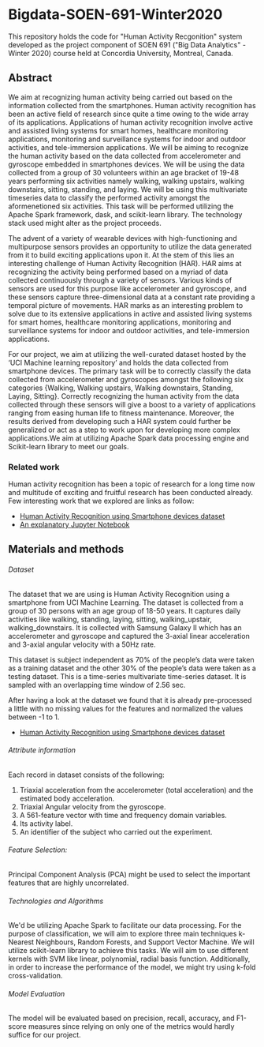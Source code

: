# Bigdata-SOEN-691-Winter2020
This repository holds the code for "Human Activity Recgonition" system developed as the project component of SOEN 691 ("Big Data Analytics" - Winter 2020) course held at Concordia University, Montreal, Canada.

## Abstract
We aim at recognizing human activity being carried out based on the information collected from the smartphones. Human activity recognition has been an active field of research since quite a time owing to the wide array of its applications. Applications of human activity recognition involve active and assisted living systems for smart homes, healthcare monitoring applications, monitoring and surveillance systems for indoor and outdoor activities, and tele-immersion applications. We will be aiming to recognize the human activity based on the data collected from accelerometer and gyroscope embedded in smartphones devices. We will be using the data collected from a group of 30 volunteers within an age bracket of 19-48 years performing six activities namely walking, walking upstairs, walking downstairs, sitting, standing, and laying. We will be using this multivariate timeseries data to classify the performed activity amongst the aformenetioned six activities. This task will be performed utilizing the Apache Spark framework, dask, and scikit-learn library. The technology stack used might alter as the project proceeds.

The advent of a variety of wearable devices with high-functioning and multipurpose sensors provides an opportunity to utilize the data generated from it to build exciting applications upon it. At the stem of this lies an interesting challenge of Human Activity Recognition (HAR). HAR aims at recognizing the activity being performed based on a myriad of data collected continuously through a variety of sensors. Various kinds of sensors are used for this purpose like accelerometer and gyroscope, and these sensors capture three-dimensional data at a constant rate providing a temporal picture of movements. HAR marks as an interesting problem to solve due to its extensive applications in active and assisted living systems for smart homes, healthcare monitoring applications, monitoring and surveillance systems for indoor and outdoor activities, and tele-immersion applications.

For our project, we aim at utilizing the well-curated dataset hosted by the ‘UCI Machine learning repository’ and holds the data collected from smartphone devices. The primary task will be to correctly classify the data collected from accelerometer and gyroscopes amongst the following six categories {Walking, Walking upstairs, Walking downstairs, Standing, Laying, Sitting}. Correctly recognizing the human activity from the data collected through these sensors will give a boost to a variety of applications ranging from easing human life to fitness maintenance. Moreover, the results derived from developing such a HAR system could further be generalized or act as a step to work upon for developing more complex applications.We aim at utilizing Apache Spark data processing engine and Scikit-learn library to meet our goals.

### Related work
Human activity recognition has been a topic of research for a long time now and multitude of exciting and fruitful research has been conducted already. Few interesting work that we explored are links as follow:

- [Human Activity Recognition using Smartphone devices dataset](http://cs229.stanford.edu/proj2016/report/CanovaShemaj-HumanActivityRecognitionUsingSmartphoneData-report.pdf)
- [An explanatory Jupyter Notebook](https://rstudio-pubs-static.s3.amazonaws.com/291850_859937539fb14c37b0a311db344a6016.html)

## Materials and methods
###### Dataset
The dataset that we are using is Human Activity Recognition using a smartphone from UCI Machine Learning. The dataset is collected from a group of 30 persons with an age group of 18-50 years. It captures daily activities like walking, standing, laying, sitting, walking_upstair, walking_downstairs. It is collected with Samsung Galaxy II which has an accelerometer and gyroscope and captured the 3-axial linear acceleration and 3-axial angular velocity with a 50Hz rate.

This dataset is subject independent as 70% of the people’s data were taken as a training dataset and the other 30% of the people’s data were taken as a testing dataset. This is a time-series multivariate time-series dataset. It is sampled with an overlapping time window of 2.56 sec.  

After having a look at the dataset we found that it is already pre-processed a little with no missing values for the features and normalized the values between -1 to 1. 

- [Human Activity Recognition using Smartphone devices dataset](https://archive.ics.uci.edu/ml/datasets/human+activity+recognition+using+smartphones)

###### Attribute information
Each record in dataset consists of the following:
1. Triaxial acceleration from the accelerometer (total acceleration) and the estimated body acceleration.
2. Triaxial Angular velocity from the gyroscope.
3. A 561-feature vector with time and frequency domain variables.
4. Its activity label.
5. An identifier of the subject who carried out the experiment.

###### Feature Selection:
Principal Component Analysis (PCA) might be used to select the important features that are highly uncorrelated. 

###### Technologies and Algorithms
We'd be utilizing Apache Spark to facilitate our data processing. For the purpose of classification, we will aim to explore three main techniques k-Nearest Neighbours, Random Forests, and Support Vector Machine. We will utilize scikit-learn library to achieve this tasks. We will aim to use different kernels with SVM like linear, polynomial, radial basis function. Additionally, in order to increase the performance of the model, we might try using k-fold cross-validation.

###### Model Evaluation
The model will be evaluated based on precision, recall, accuracy, and F1-score measures since relying on only one of the metrics would hardly suffice for our project.

